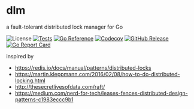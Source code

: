 # dlm
a fault-tolerant distributed lock manager for Go

![License](https://img.shields.io/badge/license-MIT-green.svg)
[![Tests](https://github.com/yaitoo/dlm/actions/workflows/tests.yml/badge.svg)](https://github.com/yaitoo/dlm/actions/workflows/tests.yml)
[![Go Reference](https://pkg.go.dev/badge/github.com/yaitoo/dlm.svg)](https://pkg.go.dev/github.com/yaitoo/dlm)
[![Codecov](https://codecov.io/gh/yaitoo/dlm/branch/main/graph/badge.svg)](https://codecov.io/gh/yaitoo/dlm)
[![GitHub Release](https://img.shields.io/github/v/release/yaitoo/dlm)](https://github.com/yaitoo/dlm/blob/main/CHANGELOG.md)
[![Go Report Card](https://goreportcard.com/badge/yaitoo/dlm)](http://goreportcard.com/report/yaitoo/dlm)


inspired by 
- https://redis.io/docs/manual/patterns/distributed-locks
- https://martin.kleppmann.com/2016/02/08/how-to-do-distributed-locking.html
- http://thesecretlivesofdata.com/raft/
- https://medium.com/nerd-for-tech/leases-fences-distributed-design-patterns-c1983eccc9b1